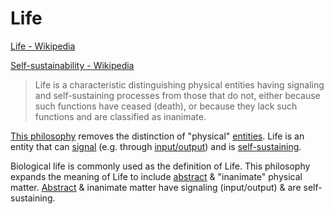 # Life

<a href="https://en.wikipedia.org/wiki/Life" target="_blank">Life - Wikipedia</a>

<a href="https://en.wikipedia.org/wiki/Self-sustainability" target="_blank">Self-sustainability - Wikipedia</a>

> Life is a characteristic distinguishing physical entities having signaling and self-sustaining processes from those that do not, either because such functions have ceased (death), or because they lack such functions and are classified as inanimate.

[This philosophy](./this-philosophy.md) removes the distinction of "physical" [entities](./entity.md). Life is an entity that can [signal](./signal.md) (e.g. through [input/output](https://en.wikipedia.org/wiki/Input/output)) and is [self-sustaining](https://en.wikipedia.org/wiki/Self-sustainability).

Biological life is commonly used as the definition of Life. This philosophy expands the meaning of Life to include [abstract](./abstract.md) & "inanimate" physical matter. [Abstract](./abstract.md) & inanimate matter have signaling (input/output) & are self-sustaining.
